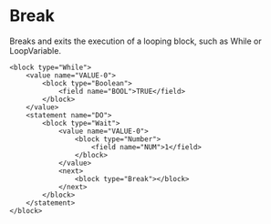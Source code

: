 # Break

Breaks and exits the execution of a looping block, such as While or LoopVariable.

```blockly
<block type="While">
    <value name="VALUE-0">
        <block type="Boolean">
            <field name="BOOL">TRUE</field>
        </block>
    </value>
    <statement name="DO">
        <block type="Wait">
            <value name="VALUE-0">
                <block type="Number">
                    <field name="NUM">1</field>
                </block>
            </value>
            <next>
                <block type="Break"></block>
            </next>
        </block>
    </statement>
</block>
```
